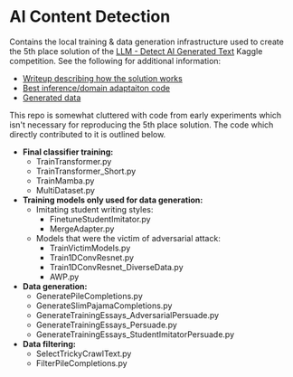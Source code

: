 # AI Content Detection

Contains the local training & data generation infrastructure used to create the 5th place solution of the [LLM - Detect AI Generated Text](https://www.kaggle.com/competitions/llm-detect-ai-generated-text/overview) Kaggle competition. See the following for additional information:
* [Writeup describing how the solution works](https://www.kaggle.com/competitions/llm-detect-ai-generated-text/discussion/470093)
* [Best inference/domain adaptaiton code](https://www.kaggle.com/jsday96/multi-context-students/)
* [Generated data](https://www.kaggle.com/datasets/jsday96/ai-content-detection)

This repo is somewhat cluttered with code from early experiments which isn't necessary for reproducing the 5th place solution. The code which directly contributed to it is outlined below.
* **Final classifier training:**
    * TrainTransformer.py
    * TrainTransformer_Short.py
    * TrainMamba.py
    * MultiDataset.py
* **Training models only used for data generation:**
    * Imitating student writing styles:
        * FinetuneStudentImitator.py
        * MergeAdapter.py
    * Models that were the victim of adversarial attack:
        * TrainVictimModels.py
        * Train1DConvResnet.py
        * Train1DConvResnet_DiverseData.py
        * AWP.py
* **Data generation:**
    * GeneratePileCompletions.py
    * GenerateSlimPajamaCompletions.py
    * GenerateTrainingEssays_AdversarialPersuade.py
    * GenerateTrainingEssays_Persuade.py
    * GenerateTrainingEssays_StudentImitatorPersuade.py
* **Data filtering:**
    * SelectTrickyCrawlText.py
    * FilterPileCompletions.py